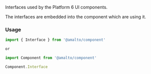Interfaces used by the Platform 6 UI components.

The interfaces are embedded into the component which are using it.

### Usage

```typescript
import { Interface } from '@amalto/component'

or

import Component from '@amalto/component'

Component.Interface
```